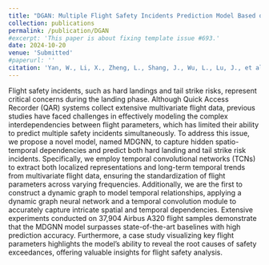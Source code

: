 ```yaml
---
title: "DGAN: Multiple Flight Safety Incidents Prediction Model Based on Dynamic Graph Neural Networks"
collection: publications
permalink: /publication/DGAN
#excerpt: 'This paper is about fixing template issue #693.'
date: 2024-10-20
venue: 'Submitted'
#paperurl: ''
citation: 'Yan, W., Li, X., Zheng, L., Shang, J., Wu, L., Lu, J., et al. (2024). DGAN: Multiple Flight Safety Incidents Prediction Model Based on Dynamic Graph Neural Networks.'
---
```


Flight safety incidents, such as hard landings and tail strike risks, represent critical concerns during the landing phase. Although Quick Access Recorder (QAR) systems collect extensive multivariate flight data, previous studies have faced challenges in effectively modeling the complex interdependencies between flight parameters, which has limited their ability to predict multiple safety incidents simultaneously. To address this issue, we propose a novel model, named MDGNN, to capture hidden spatio-temporal dependencies and predict both hard landing and tail strike risk incidents. Specifically, we employ temporal convolutional networks (TCNs) to extract both localized representations and long-term temporal trends from multivariate flight data, ensuring the standardization of flight parameters across varying frequencies. Additionally, we are the first to construct a dynamic graph to model temporal relationships, applying a dynamic graph neural network and a temporal convolution module to accurately capture intricate spatial and temporal dependencies. Extensive experiments conducted on 37,904 Airbus A320 flight samples demonstrate that the MDGNN model surpasses state-of-the-art baselines with high prediction accuracy. Furthermore, a case study visualizing key flight parameters highlights the model’s ability to reveal the root causes of safety exceedances, offering valuable insights for flight safety analysis.
